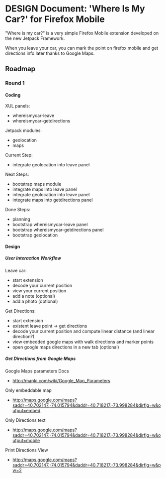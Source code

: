 # DESIGN Document: 'Where Is My Car?' for Firefox Mobile

"Where is my car?" is a very simple Firefox Mobile extension
developed on the new Jetpack Framework.

When you leave your car, you can mark the point on firefox mobile
and get directions info later thanks to Google Maps.

## Roadmap

### Round 1

#### Coding

XUL panels:

* whereismycar-leave
* whereismycar-getdirections

Jetpack modules:

* geolocation
* maps

Current Step:

* integrate geolocation into leave panel

Next Steps:

* bootstrap maps module
* integrate maps into leave panel
* integrate geolocation into leave panel
* integrate maps into getdirections panel

Done Steps:

* planning
* bootstrap whereismycar-leave panel
* bootstrap whereismycar-getdirections panel
* bootstrap geolocation

#### Design

##### User Interaction Workflow

Leave car:
* start extension
* decode your current position
* view your current position
* add a note (optional)
* add a photo (optional)

Get Directions:
* start extension
* existent leave point -> get directions
* decode your current position and compute linear distance (and linear direction?)
* view embedded google maps with walk directions and marker points
* open google maps directions in a new tab (optional)

##### Get Directions from Google Maps

Google Maps parameters Docs

* http://mapki.com/wiki/Google_Map_Parameters

Only embeddable map 

* http://maps.google.com/maps?saddr=40.702147,-74.015794&daddr=40.718217,-73.998284&dirflg=w&output=embed

Only Directions text

* http://maps.google.com/maps?saddr=40.702147,-74.015794&daddr=40.718217,-73.998284&dirflg=w&output=mobile

Print Directions View

* http://maps.google.com/maps?saddr=40.702147,-74.015794&daddr=40.718217,-73.998284&dirflg=w&pw=2

